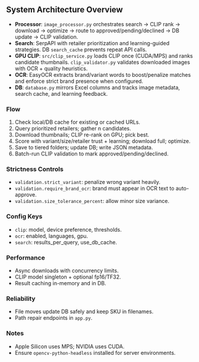 ## System Architecture Overview

- **Processor**: `image_processor.py` orchestrates search → CLIP rank → download → optimize → route to approved/pending/declined → DB update → CLIP validation.
- **Search**: SerpAPI with retailer prioritization and learning-guided strategies. DB `search_cache` prevents repeat API calls.
- **GPU CLIP**: `src/clip_service.py` loads CLIP once (CUDA/MPS) and ranks candidate thumbnails. `clip_validator.py` validates downloaded images with OCR + quality heuristics.
- **OCR**: EasyOCR extracts brand/variant words to boost/penalize matches and enforce strict brand presence when configured.
- **DB**: `database.py` mirrors Excel columns and tracks image metadata, search cache, and learning feedback.

### Flow
1. Check local/DB cache for existing or cached URLs.
2. Query prioritized retailers; gather n candidates.
3. Download thumbnails; CLIP re-rank on GPU; pick best.
4. Score with variant/size/retailer trust + learning; download full; optimize.
5. Save to tiered folders; update DB; write JSON metadata.
6. Batch-run CLIP validation to mark approved/pending/declined.

### Strictness Controls
- `validation.strict_variant`: penalize wrong variant heavily.
- `validation.require_brand_ocr`: brand must appear in OCR text to auto-approve.
- `validation.size_tolerance_percent`: allow minor size variance.

### Config Keys
- `clip`: model, device preference, thresholds.
- `ocr`: enabled, languages, gpu.
- `search`: results_per_query, use_db_cache.

### Performance
- Async downloads with concurrency limits.
- CLIP model singleton + optional fp16/TF32.
- Result caching in-memory and in DB.

### Reliability
- File moves update DB safely and keep SKU in filenames.
- Path repair endpoints in `app.py`.

### Notes
- Apple Silicon uses MPS; NVIDIA uses CUDA.
- Ensure `opencv-python-headless` installed for server environments.
